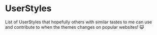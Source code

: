 # UserStyles
List of UserStyles that hopefully others with similar tastes to me can use and contribute to when the themes changes on popular websites! :smiley_cat:

